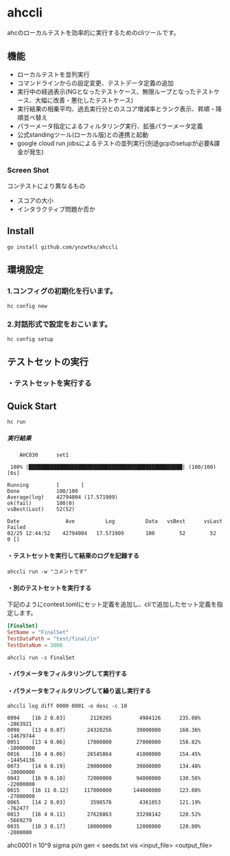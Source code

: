 

# ahccli
ahcのローカルテストを効率的に実行するためのcliツールです。

## 機能
- ローカルテストを並列実行
- コマンドラインからの設定変更、テストデータ定義の追加
- 実行中の経過表示(NGとなったテストケース、無限ループとなったテストケース、大幅に改善・悪化したテストケース)
- 実行結果の相乗平均、過去実行分とのスコア増減率とランク表示、昇順・降順並べ替え
- パラーメータ指定によるフィルタリング実行、拡張パラーメータ定義
- 公式standingツール(ローカル版)との連携と起動
- google cloud run jobsによるテストの並列実行(別途gcpのsetupが必要&課金が発生)

### Screen Shot

コンテストにより異なるもの
- スコアの大小
- インタラクティブ問題か否か

## Install
```shell
go install github.com/ynzwtks/ahccli
```

## 環境設定

### 1.コンフィグの初期化を行います。

```shell
hc config new
```
### 2.対話形式で設定をおこいます。
```shell
hc config setup
```
## テストセットの実行

### ・テストセットを実行する



## Quick Start



```shell
hc run
```
##### 実行結果
```text
    AHC030      set1

 100% |██████████████████████████████████████████████████| (100/100) [6s]

Running         [       ]
Done            100/100
Average(log)    42794004 (17.571909)
ok(fail)        100(0)
vsBest(Last)    52(52)

Date               Ave          Log          Data   vsBest      vsLast      Failed 
02/25 12:44:52    42794004   17.571909       100        52        52         0 []
```
#### ・テストセットを実行して結果のログを記録する



```shell
ahccli run -w "コメントです"
```
#### ・別のテストセットを実行する
下記のようにcontest.tomlにセット定義を追加し、cliで追加したセット定義を指定します。
```toml
[FinalSet]
SetName = "FinalSet"
TestDataPath = "test/final/in"
TestDataNum = 3000
```

```shell
ahccli run -s FinalSet
```

#### ・パラメータをフィルタリングして実行する
#### ・パラメータをフィルタリングして繰り返し実行する


```shell
ahccli log diff 0000 0001 -o desc -c 10
```
``` text
0094    [16 2 0.03]        2120205         4984126      235.08%   -2863921
0098    [13 4 0.07]       24320256        39000000      160.36%  -14679744
0051    [13 4 0.06]       17000000        27000000      158.82%  -10000000
0016    [16 4 0.06]       26545864        41000000      154.45%  -14454136
0073    [14 6 0.19]       29000000        39000000      134.48%  -10000000
0043    [16 9 0.10]       72000000        94000000      130.56%  -22000000
0015    [16 11 0.12]     117000000       144000000      123.08%  -27000000
0065    [14 2 0.03]        3598576         4361053      121.19%    -762477
0013    [16 4 0.11]       27628863        33298142      120.52%   -5669279
0035    [10 3 0.17]       10000000        12000000      120.00%   -2000000
```

ahc0001 
n
10^9 sigma pi/n
gen < seeds.txt
vis <input_file> <output_file>

<script type="text/javascript" async src="https://cdnjs.cloudflare.com/ajax/libs/mathjax/2.7.7/MathJax.js?config=TeX-MML-AM_CHTML">
</script>
<script type="text/x-mathjax-config">
 MathJax.Hub.Config({
 tex2jax: {
 inlineMath: [['$', '$'] ],
 displayMath: [ ['$$','$$'], ["\\[","\\]"] ]
 }
 });
</script>
